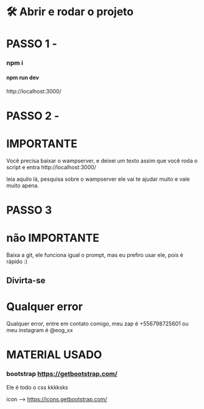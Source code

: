 # 🛠️ Abrir e rodar o projeto

# PASSO 1 -

### npm i 

#### npm run dev 

http://localhost:3000/


# PASSO 2 -

# IMPORTANTE 

Você precisa baixar o wampserver, e deixei um texto assim que você roda o script e entra http://localhost:3000/

leia aquilo lá, pesquisa sobre o wampserver ele vai te ajudar muito e vale muito apena.


# PASSO 3

# não IMPORTANTE

Baixa a git, ele funciona igual o prompt, mas eu prefiro usar ele, pois é rápido  :)



## Divirta-se

# Qualquer error

Qualquer error, entre em contato comigo, meu zap é +556798725601 ou meu instagram é @eog_xx


# MATERIAL USADO

### bootstrap   https://getbootstrap.com/

 Ele é todo o css kkkksks

 icon --> https://icons.getbootstrap.com/
